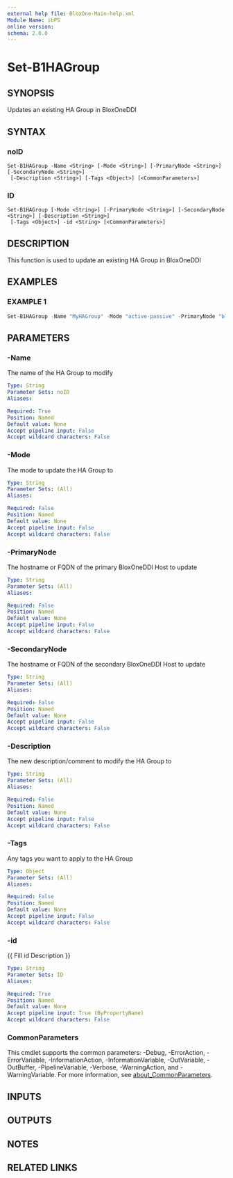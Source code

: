 ```yaml
---
external help file: BloxOne-Main-help.xml
Module Name: ibPS
online version:
schema: 2.0.0
---
```


# Set-B1HAGroup

## SYNOPSIS
Updates an existing HA Group in BloxOneDDI

## SYNTAX

### noID
```
Set-B1HAGroup -Name <String> [-Mode <String>] [-PrimaryNode <String>] [-SecondaryNode <String>]
 [-Description <String>] [-Tags <Object>] [<CommonParameters>]
```

### ID
```
Set-B1HAGroup [-Mode <String>] [-PrimaryNode <String>] [-SecondaryNode <String>] [-Description <String>]
 [-Tags <Object>] -id <String> [<CommonParameters>]
```

## DESCRIPTION
This function is used to update an existing HA Group in BloxOneDDI

## EXAMPLES

### EXAMPLE 1
```powershell
Set-B1HAGroup -Name "MyHAGroup" -Mode "active-passive" -PrimaryNode "bloxoneddihost1.mydomain.corp" -SecondaryNode "bloxoneddihost2.mydomain.corp" -Description "DHCP HA Group" -Tags @{"TagName"="TagValue"}
```

## PARAMETERS

### -Name
The name of the HA Group to modify

```yaml
Type: String
Parameter Sets: noID
Aliases:

Required: True
Position: Named
Default value: None
Accept pipeline input: False
Accept wildcard characters: False
```

### -Mode
The mode to update the HA Group to

```yaml
Type: String
Parameter Sets: (All)
Aliases:

Required: False
Position: Named
Default value: None
Accept pipeline input: False
Accept wildcard characters: False
```

### -PrimaryNode
The hostname or FQDN of the primary BloxOneDDI Host to update

```yaml
Type: String
Parameter Sets: (All)
Aliases:

Required: False
Position: Named
Default value: None
Accept pipeline input: False
Accept wildcard characters: False
```

### -SecondaryNode
The hostname or FQDN of the secondary BloxOneDDI Host to update

```yaml
Type: String
Parameter Sets: (All)
Aliases:

Required: False
Position: Named
Default value: None
Accept pipeline input: False
Accept wildcard characters: False
```

### -Description
The new description/comment to modify the HA Group to

```yaml
Type: String
Parameter Sets: (All)
Aliases:

Required: False
Position: Named
Default value: None
Accept pipeline input: False
Accept wildcard characters: False
```

### -Tags
Any tags you want to apply to the HA Group

```yaml
Type: Object
Parameter Sets: (All)
Aliases:

Required: False
Position: Named
Default value: None
Accept pipeline input: False
Accept wildcard characters: False
```

### -id
{{ Fill id Description }}

```yaml
Type: String
Parameter Sets: ID
Aliases:

Required: True
Position: Named
Default value: None
Accept pipeline input: True (ByPropertyName)
Accept wildcard characters: False
```

### CommonParameters
This cmdlet supports the common parameters: -Debug, -ErrorAction, -ErrorVariable, -InformationAction, -InformationVariable, -OutVariable, -OutBuffer, -PipelineVariable, -Verbose, -WarningAction, and -WarningVariable. For more information, see [about_CommonParameters](http://go.microsoft.com/fwlink/?LinkID=113216).

## INPUTS

## OUTPUTS

## NOTES

## RELATED LINKS
